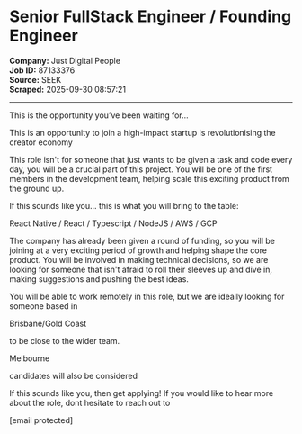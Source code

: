 # Senior FullStack Engineer / Founding Engineer

**Company:** Just Digital People  
**Job ID:** 87133376  
**Source:** SEEK  
**Scraped:** 2025-09-30 08:57:21

---

This is the opportunity you’ve been waiting for...

This is an opportunity to join a high-impact startup is revolutionising the creator economy

This role isn't for someone that just wants to be given a task and code every day, you will be a crucial part of this project. You will be one of the first members in the development team, helping scale this exciting product from the ground up.

If this sounds like you... this is what you will bring to the table:

React Native / React / Typescript / NodeJS / AWS / GCP

The company has already been given a round of funding, so you will be joining at a very exciting period of growth and helping shape the core product. You will be involved in making technical decisions, so we are looking for someone that isn't afraid to roll their sleeves up and dive in, making suggestions and pushing the best ideas.

You will be able to work remotely in this role, but we are ideally looking for someone based in

Brisbane/Gold Coast

to be close to the wider team.

Melbourne

candidates will also be considered

If this sounds like you, then get applying! If you would like to hear more about the role, dont hesitate to reach out to

[email protected]
